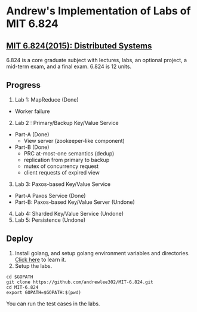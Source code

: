 # Andrew's Implementation of Labs of MIT 6.824

## [MIT 6.824(2015): Distributed Systems](http://nil.csail.mit.edu/6.824/2015/schedule.html)
6.824 is a core graduate subject with lectures, labs, an optional project, a mid-term exam, and a final exam. 6.824 is 12 units.

## Progress
1. Lab 1: MapReduce (Done)
  * Worker failure
2. Lab 2 : Primary/Backup Key/Value Service 
  * Part-A (Done)
    * View server (zookeeper-like component)
  * Part-B (Done)
    * PRC at-most-one semantics (dedup)
    * replication from primary to backup
    * mutex of concurrency request
    * client requests of expired view
3. Lab 3: Paxos-based Key/Value Service
  * Part-A Paxos Service (Done)
  * Part-B: Paxos-based Key/Value Server (Undone)
4. Lab 4: Sharded Key/Value Service (Undone)
5. Lab 5: Persistence (Undone)

## Deploy
1. Install golang, and setup golang environment variables and directories. [Click here](https://golang.org/doc/install) to learn it.
2. Setup the labs.

```
cd $GOPATH
git clone https://github.com/andrewlee302/MIT-6.824.git
cd MIT-6.824
export GOPATH=$GOPATH:$(pwd)
```
You can run the test cases in the labs.


